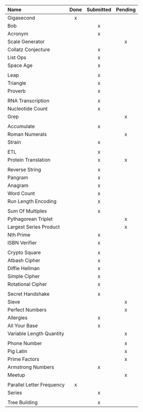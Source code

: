| Name | Done | Submitted | Pending |
| :--- | :---: | :---: | :---: |
| Gigasecond | x |  |  |
| Bob |  | x |  |
| Acronym |  | x |  |
| Scale Generator |  |  | x |
| Collatz Conjecture |  | x |  |
| List Ops |  | x |  |
| Space Age |  | x |  |
| | | | |
| Leap |  | x |  |
| Triangle |  | x |  |
| Proverb |  | x |  |
| | | | |
| RNA Transcription |  | x |  |
| Nucleotide Count |  | x |  |
| Grep |  |  | x |
| | | | |
| Accumulate |  | x |  |
| Roman Numerals |  |  | x |
| Strain |  | x |  |
| | | | |
| ETL |  | x |  |
| Protein Translation |  | x | x |
| | | | |
| Reverse String |  | x |  |
| Pangram |  | x |  |
| Anagram |  | x |  |
| Word Count |  | x |  |
| Run Length Encoding |  | x |  |
| | | | |
| Sum Of Multiples |  | x |  |
| Pythagorean Triplet |  |  | x |
| Largest Series Product |  |  | x |
| Nth Prime |  | x |  |
| ISBN Verifier |  | x |  |
| | | | |
| Crypto Square |  | x |  |
| Atbash Cipher |  | x |  |
| Diffie Hellman |  | x |  |
| Simple Cipher |  | x |  |
| Rotational Cipher |  | x |  |
| | | | |
| Secret Handshake |  | x |  |
| Sieve |  |  | x |
| Perfect Numbers |  |  | x |
| Allergies |  | x |  |
| All Your Base |  | x |  |
| Variable Length Quantity |  |  | x |
| | | | |
| Phone Number |  |  | x |
| Pig Latin |  |  | x |
| Prime Factors |  |  | x |
| Armstrong Numbers |  | x |  |
| Meetup |  |  | x |
| | | |
| Parallel Letter Frequency | x |  |  |
| Series |  | x |  |
| | | |
| Tree Building  |  | x |  |
